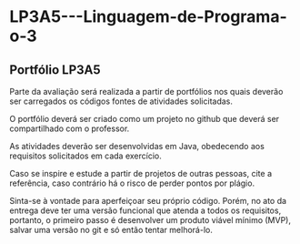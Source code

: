# LP3A5---Linguagem-de-Programa-o-3
Portfólio LP3A5
---------------------------
Parte da avaliação será realizada a partir de portfólios nos quais deverão ser carregados os códigos fontes de atividades solicitadas.

O portfólio deverá ser criado como um projeto no github que deverá ser compartilhado com o professor.

As atividades deverão ser desenvolvidas em Java, obedecendo aos requisitos solicitados em cada exercício.

Caso se inspire e estude a partir de projetos de outras pessoas, cite a referência, caso contrário há o risco de perder pontos por plágio.

Sinta-se à vontade para aperfeiçoar seu próprio código. Porém, no ato da entrega deve ter uma versão funcional que atenda a todos os requisitos, portanto, o primeiro passo é desenvolver um produto viável mínimo (MVP), salvar uma versão no git e só então tentar melhorá-lo.


